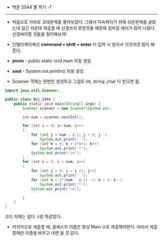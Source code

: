 
- 백준 2044 별 찍기 -7

---

- 처음으로 자바로 코테문제를 풀어보았다. 그래서 익숙해지기 위해 쉬운문제를 골랐는데 쉽긴 쉬운데 제출할 때 신경쓰지 못한것들 때문에 컴파일 에러가 많이 나왔다. 신경써야할 것들을 정리해보자!

- 인텔리제이에선 **command + shift + enter** 키 입력 시 알아서 이것저것 많이 해준다.
- **psvm** - public static void main 자동 생성
- **sout** - System.out.println() 자동 생성
- Scanner 객체는 한번만 생성하고 그걸로 int, string ,char 다 받으면 됨.

``` JAVA
import java.util.Scanner;

public class Boj_2444 {
    public static void main(String[] args) {
        Scanner scanner = new Scanner(System.in);

        int num = scanner.nextInt();

        for (int i = 0; i< num; i++)
        {
            for (int j = num - i-1; j > 0; j--)
                System.out.print(' ');
            for (int k = 0; k < 2*i+1; k++)
                System.out.print('*');
            System.out.print('\n');
        }
        for (int i = 0; i < num; i++)
        {
            for (int j = 0; j < i +1; j++)
                System.out.print(' ');
            for (int k = 2*(num - i-1) -1; k > 0; k--)
                System.out.print('*');
            System.out.print('\n');

        }
    }
}

```

코드 자체는 쉽다. c랑 똑같았다.

- 마지막으로 제출할 때, 클래스의 이름은 항상 Main 으로 제출해야한다. 따라서 제출할때만 이름을 바꾸고 내면 될 것 같다.